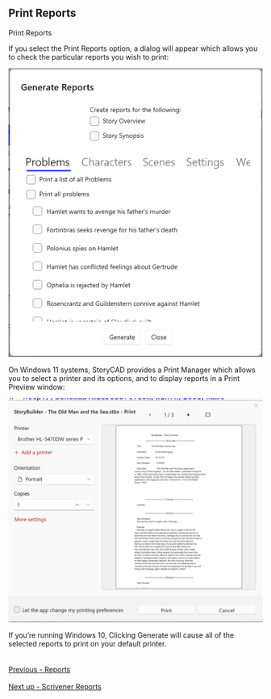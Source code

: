 ## Print Reports ##
Print Reports <br/>

If you select the Print Reports option, a dialog will appear which allows you to check the particular reports you wish to print: <br/>

![](Generate-Reports-Dialog.png)


On Windows 11 systems, StoryCAD provides a Print Manager which allows you to select a printer and its options, and to display reports in a Print Preview window: <br/>

![](Print-Manager.png)


If you’re running Windows 10, Clicking Generate will cause all of the selected reports to print on your default printer. <br/>
 <br/><br/>
[Previous - Reports](Reports.md) <br/><br/>
[Next up - Scrivener Reports](Scrivener_Reports.md)
